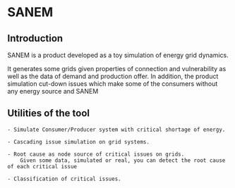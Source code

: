 # SANEM

## Introduction

SANEM is a product developed as a toy simulation of energy grid dynamics.

It generates some grids given properties of connection and vulnerability as well as the data of demand and production offer. In addition, the product simulation cut-down issues which make some of the consumers without any energy source and SANEM 

## Utilities of the tool

    - Simulate Consumer/Producer system with critical shortage of energy.
    
    - Cascading issue simulation on grid systems.

    - Root cause as node source of critical issues on grids.
        Given some data, simulated or real, you can detect the root cause of each critical issue
    
    - Classification of critical issues.